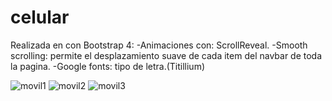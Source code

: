 # celular
Realizada en con Bootstrap 4:
-Animaciones con: ScrollReveal.
-Smooth scrolling: permite el desplazamiento suave de cada item del navbar de toda la pagina.
-Google fonts: tipo de letra.(Titillium)

![movil1](https://user-images.githubusercontent.com/60888517/90301958-86ef0d80-de68-11ea-877a-392bc1c63f38.JPG)
![movil2](https://user-images.githubusercontent.com/60888517/90301960-8b1b2b00-de68-11ea-9133-362bc38f88a9.JPG)
![movil3](https://user-images.githubusercontent.com/60888517/90301961-8eaeb200-de68-11ea-95ca-403237a8cd42.JPG)
